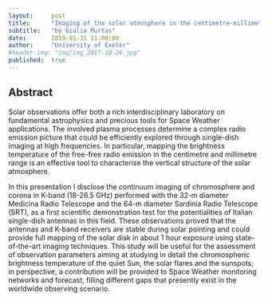 ```yaml
---
layout:     post
title:      "Imaging of the solar atmosphere in the centimetre-millimeter band through Single-Dish observations"
subtitle:   "by Giulia Murtas"
date:       2019-01-31 11:00:00
author:     "University of Exeter"
#header-img: "img/img_2017-10-26.jpg"
published:  true
---
```


## Abstract
Solar observations offer both a rich interdisciplinary laboratory on fundamental astrophysics and precious tools for Space Weather applications. The involved plasma processes determine a complex radio emission picture that could be efficiently explored through single-dish imaging at high frequencies. In particular, mapping the brightness temperature of the free-free radio emission in the centimetre and millimetre range is an effective tool to characterise the vertical structure of the solar atmosphere.

In this presentation I disclose the continuum imaging of chromosphere and corona in K-band (18-26.5 GHz) performed with the 32-m diameter Medicina Radio Telescope and the 64-m diameter Sardinia Radio Telescope (SRT), as a first scientific demonstration test for the potentialities of Italian single-dish antennas in this field. These observations proved that the antennas and K-band receivers are stable during solar pointing and could provide full mapping of the solar disk in about 1 hour exposure using state-of-the-art imaging techniques. This study will be useful for the assessment of observation parameters aiming at studying in detail the chromospheric brightness temperature of the quiet Sun, the solar flares and the sunspots; in perspective, a contribution will be provided to Space Weather monitoring networks and forecast, filling different gaps that presently exist in the worldwide observing scenario.

